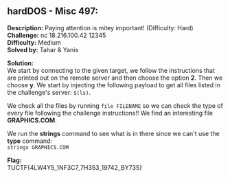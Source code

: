 ## hardDOS - Misc 497:  

**Description:** Paying attention is mitey important! (Difficulty: Hard)  
**Challenge:** nc 18.216.100.42 12345  
**Difficulty:** Medium  
**Solved by:** Tahar & Yanis  

**Solution:**  
We start by connecting to the given target, we follow the instructions that are printed out on the remote server and then choose the option **2**. Then we choose **y**. We start by injecting the following payload to get all files listed in the challenge's server: ```$(ls)```.  

We check all the files by running ```file FILENAME``` so we can check the type of every file following the challenge instructions!! We find an interesting file **GRAPHICS.COM**.  

We run the **strings** command to see what is in there since we can't use the **type** command:  
```strings GRAPHICS.COM```  

**Flag:**  
TUCTF{4LW4Y5_1NF3C7_7H353_19742_BY735}
